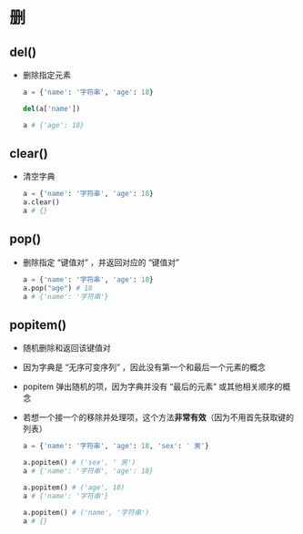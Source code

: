# 删

## del()

+ 删除指定元素

  ```py
  a = {'name': '字符串', 'age': 18}

  del(a['name'])

  a # {'age': 18}
  ```

## clear()

+ 清空字典

  ```py
  a = {'name': '字符串', 'age': 18}
  a.clear()
  a # {}
  ```

## pop()

+ 删除指定 “键值对” ，并返回对应的 “键值对”

  ```py
  a = {'name': '字符串', 'age': 18}
  a.pop("age") # 18
  a # {'name': '字符串'}
  ```

## popitem()

+ 随机删除和返回该键值对
+ 因为字典是 “无序可变序列” ，因此没有第一个和最后一个元素的概念
+ popitem 弹出随机的项，因为字典并没有 “最后的元素” 或其他相关顺序的概念
+ 若想一个接一个的移除并处理项，这个方法**非常有效**（因为不用首先获取键的列表）

  ```py
  a = {'name': '字符串', 'age': 18, 'sex': ' 男'}

  a.popitem() # ('sex', ' 男')
  a # {'name': '字符串', 'age': 18}

  a.popitem() # ('age', 18)
  a # {'name': '字符串'}

  a.popitem() # ('name', '字符串')
  a # {}
  ```
